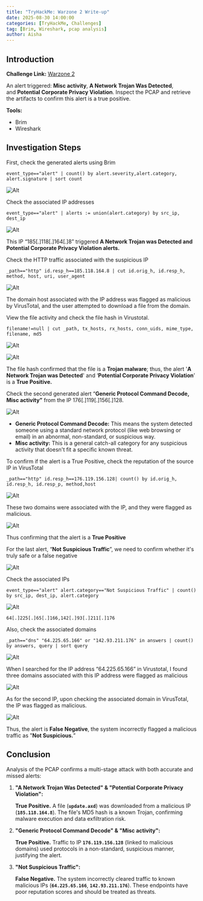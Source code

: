 ```yaml
---
title: "TryHackMe: Warzone 2 Write-up"
date: 2025-08-30 14:00:00
categories: [TryHackMe, Challenges]
tag: [Brim, Wireshark, pcap analysis]
author: Aisha
---
```



## Introduction

**Challenge Link:** [Warzone 2](https://tryhackme.com/room/warzonetwo)

An alert triggered: **Misc activity**, **A Network Trojan Was Detected**, and **Potential Corporate Privacy Violation**. Inspect the PCAP and retrieve the artifacts to confirm this alert is a true positive.

**Tools:**

- Brim
- Wireshark

## **Investigation Steps**

First, check the generated alerts using Brim

```
event_type=="alert" | count() by alert.severity,alert.category, alert.signature | sort count
```

![Alt](/images/warzone-2/1.webp)

Check the associated IP addresses 

```
event_type=="alert" | alerts := union(alert.category) by src_ip, dest_ip
```

![Alt](/images/warzone-2/2.webp)

This IP “185[.]118[.]164[.]8” triggered **A Network Trojan was Detected and Potential Corporate Privacy Violation alerts.** 

Check the HTTP traffic associated with the suspicious IP 

```
_path=="http" id.resp_h==185.118.164.8 | cut id.orig_h, id.resp_h, method, host, uri, user_agent
```

![Alt](/images/warzone-2/3.webp)

The domain host associated with the IP address was flagged as malicious by VirusTotal, and the user attempted to download a file from the domain. 

View the file activity and check the file hash in Virustotal.

```
filename!=null | cut _path, tx_hosts, rx_hosts, conn_uids, mime_type, filename, md5
```

![Alt](/images/warzone-2/4.webp)

![Alt](/images/warzone-2/5.webp)

The file hash confirmed that the file is a **Trojan malware**; thus, the alert '**A Network Trojan was Detected**'  and ‘**Potential Corporate Privacy Violation**’ is a **True Positive.**

Check the second generated alert “**Generic Protocol Command Decode, Misc activity”** from the IP 176[.]119[.]156[.]128. 

![Alt](/images/warzone-2/6.webp)

- **Generic Protocol Command Decode:** This means the system detected someone using a standard network protocol (like web browsing or email) in an abnormal, non-standard, or suspicious way.
- **Misc activity:** This is a general catch-all category for any suspicious activity that doesn't fit a specific known threat.

To confirm if the alert is a True Positive, check the reputation of the source IP in VirusTotal

```
_path=="http" id.resp_h==176.119.156.128| count() by id.orig_h, id.resp_h, id.resp_p, method,host 
```

![Alt](/images/warzone-2/7.webp)

These two domains were associated with the IP, and they were flagged as malicious.

![Alt](/images/warzone-2/8.webp)

Thus confirming that the alert is a **True Positive**

For the last alert, “**Not Suspicious Traffic**”, we need to confirm whether it's truly safe or a false negative

![Alt](/images/warzone-2/9.webp)

Check the associated IPs 

```
event_type=="alert" alert.category=="Not Suspicious Traffic" | count() by src_ip, dest_ip, alert.category
```

![Alt](/images/warzone-2/10.webp)

```
64[.]225[.]65[.]166,142[.]93[.]211[.]176
```

Also, check the associated domains

```
_path=="dns" "64.225.65.166" or "142.93.211.176" in answers | count() by answers, query | sort query
```

![Alt](/images/warzone-2/11.webp)

When I searched for the IP address “64.225.65.166” in Virustotal, I found three domains associated with this IP address were flagged as malicious

![Alt](/images/warzone-2/12.webp)

As for the second IP, upon checking the associated domain in VirusTotal, the IP was flagged as malicious.

![Alt](/images/warzone-2/13.webp)

Thus, the alert is **False Negative**, the system incorrectly flagged a malicious traffic as "**Not Suspicious.**”

## **Conclusion**

Analysis of the PCAP confirms a multi-stage attack with both accurate and missed alerts:

1. **"A Network Trojan Was Detected" & "Potential Corporate Privacy Violation":**
    
    **True Positive.** A file (**`update.axd`**) was downloaded from a malicious IP (**`185.118.164.8`**). The file's MD5 hash is a known Trojan, confirming malware execution and data exfiltration risk.
    
2. **"Generic Protocol Command Decode" & "Misc activity":**
    
    **True Positive.** Traffic to IP **`176.119.156.128`** (linked to malicious domains) used protocols in a non-standard, suspicious manner, justifying the alert.
    
3. **"Not Suspicious Traffic":**
    
    **False Negative.** The system incorrectly cleared traffic to known malicious IPs (**`64.225.65.166`**, **`142.93.211.176`**). These endpoints have poor reputation scores and should be treated as threats.
